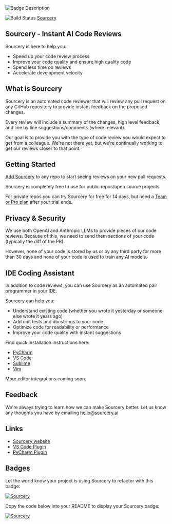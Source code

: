 ![Badge Description](https://img.shields.io/badge/label-message-color)

![Build Status](https://img.shields.io/github/actions/workflow/status/{THYDUX}/{REPO}/build.yml)
[Sourcery](https://sourcery.ai)

## Sourcery - Instant AI Code Reviews 

Sourcery is here to help you:
- Speed up your code review process
- Improve your code quality and ensure high quality code
- Spend less time on reviews
- Accelerate development velocity

## What is Sourcery

Sourcery is an automated code reviewer that will review any pull request on any GitHub repository to provide instant feedback on the proposed changes.

Every review will include a summary of the changes, high level feedback, and line by line suggestions/comments (where relevant).

Our goal is to provide you with the type of code review you would expect to get from a colleague. We're not there yet, but we're continually working to get our reviews closer to that point.

## Getting Started
[Add Sourcery](https://github.com/apps/sourcery-ai/installations/new) to any repo to start seeing reviews on your new pull requests.

Sourcery is completely free to use for public repos/open source projects. 

For private repos you can try Sourcery for free for 14 days, but need a [Team or Pro plan](https://docs.sourcery.ai/Product/Plans/) after your trial ends. 

## Privacy & Security
We use both OpenAI and Anthropic LLMs to provide pieces of our code reviews. Because of this, we need to send them sections of your code (typically the diff of the PR). 

However, none of your code is stored by us or by any third party for more than 30 days and none of your code is used to train any AI models. 


## IDE Coding Assistant

In addition to code reviews, you can use Sourcery as an automated pair programmer in your IDE.

Sourcery can help you:
- Understand existing code (whether you wrote it yesterday or someone else wrote it years ago)
- Add unit tests and docstrings to your code
- Optimize code for readability or performance
- Improve your code quality with instant suggestions

Find quick installation instructions here:

- [PyCharm](https://docs.sourcery.ai/Guides/Getting-Started/PyCharm/)
- [VS Code](https://docs.sourcery.ai/Guides/Getting-Started/VSCode/)
- [Sublime](https://docs.sourcery.ai/Guides/Getting-Started/Sublime/)
- [Vim](https://docs.sourcery.ai/Guides/Getting-Started/Vim/)

More editor integrations coming soon.

## Feedback

We're always trying to learn how we can make Sourcery better. Let us know any thoughts you have by emailing hello@sourcery.ai

## **Links**

- [Sourcery website](https://sourcery.ai/)
- [VS Code Plugin](https://marketplace.visualstudio.com/items?itemName=sourcery.sourcery&ssr=false#overview)
- [PyCharm Plugin](https://plugins.jetbrains.com/plugin/12631-sourcery)



## Badges
Let the world know your project is using Sourcery to refactor with this badge:

[![Sourcery](https://img.shields.io/badge/Sourcery-enabled-brightgreen)](https://sourcery.ai)

Copy the code below into your README to display your Sourcery badge:

[![Sourcery](https://img.shields.io/badge/Sourcery-enabled-brightgreen)](https://sourcery.ai)
